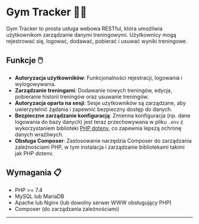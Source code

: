 # Gym Tracker 🏋️‍♂️

Gym Tracker to prosta usługa webowa RESTful, która umożliwia użytkownikom zarządzanie danymi treningowymi. Użytkownicy mogą rejestrować się, logować, dodawać, pobierać i usuwać wyniki treningowe.

## Funkcje 🖱️

- **Autoryzacja użytkowników**: Funkcjonalności rejestracji, logowania i wylogowywania.
- **Zarządzanie treningami**: Dodawanie nowych treningów, edycja, pobieranie historii treningów oraz usuwanie treningów.
- **Autoryzacja oparta na sesji**: Sesje użytkowników są zarządzane, aby uwierzytelnić żądania i zapewnić bezpieczny dostęp do danych.
- **Bezpieczne zarządzanie konfiguracją**: Zmienna konfiguracja (np. dane logowania do bazy danych) jest teraz przechowywana w pliku `.env` z wykorzystaniem biblioteki [PHP dotenv](https://github.com/vlucas/phpdotenv), co zapewnia lepszą ochronę danych wrażliwych.
- **Obsługa Composer**: Zastosowanie narzędzia Composer do zarządzania zależnościami PHP, w tym instalacja i zarządzanie bibliotekami takimi jak PHP dotenv.
## Wymagania 📋

- PHP >= 7.4
- MySQL lub MariaDB
- Apache lub Nginx (lub dowolny serwer WWW obsługujący PHP)
- Composer (do zarządzania zależnościami)
---
